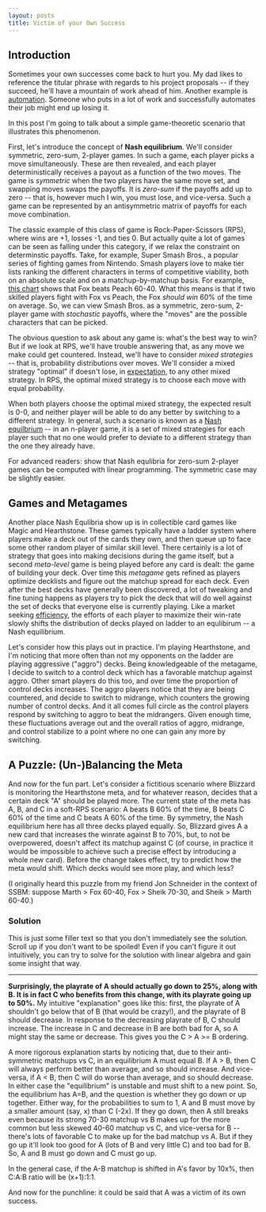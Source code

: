 ```yaml
---
layout: posts
title: Victim of your Own Success
---
```


## Introduction

Sometimes your own successes come back to hurt you. My dad likes to reference the titular phrase with regards to his project proposals -- if they succeed, he'll have a mountain of work ahead of him. Another example is [automation](https://medium.com/the-atlantic/the-coders-programming-themselves-out-of-a-job-c8dcdd58a025). Someone who puts in a lot of work and successfully automates their job might end up losing it.

In this post I'm going to talk about a simple game-theoretic scenario that illustrates this phenomenon.

First, let's introduce the concept of **Nash equilibrium**. We'll consider symmetric, zero-sum, 2-player games. In such a game, each player picks a move simultaneously. These are then revealed, and each player deterministically receives a payout as a function of the two moves. The game is *symmetric* when the two players have the same move set, and swapping moves swaps the payoffs. It is *zero-sum* if the payoffs add up to zero -- that is, however much I win, you must lose, and vice-versa. Such a game can be represented by an antisymmetric matrix of payoffs for each move combination.

The classic example of this class of game is Rock-Paper-Scissors (RPS), where wins are +1, losses -1, and ties 0. But actually quite a lot of games can be seen as falling under this category, if we relax the constraint on determinstic payoffs. Take, for example, Super Smash Bros., a popular series of fighting games from Nintendo. Smash players love to make tier lists ranking the different characters in terms of competitive viability, both on an absolute scale and on a matchup-by-matchup basis. For example, [this chart](https://docs.google.com/spreadsheets/d/1uekrvvZUDFGphbZ7LAyXpyspOuqvNX7I2HZvtwAoWSQ) shows that Fox beats Peach 60-40. What this means is that if two skilled players fight with Fox vs Peach, the Fox *should win* 60% of the time on average. So, we can view Smash Bros. as a symmetric, zero-sum, 2-player game with *stochastic* payoffs, where the "moves" are the possible characters that can be picked.

The obvious question to ask about any game is: what's the best way to win? But if we look at RPS, we'll have trouble answering that, as any move we make could get countered. Instead, we'll have to consider *mixed strategies* -- that is, probability distributions over moves. We'll consider a mixed strategy "optimal" if doesn't lose, in [expectation](https://en.wikipedia.org/wiki/Expected_value), to any other mixed strategy. In RPS, the optimal mixed strategy is to choose each move with equal probability.

When both players choose the optimal mixed strategy, the expected result is 0-0, and neither player will be able to do any better by switching to a different strategy. In general, such a scenario is known as a [Nash equilbrium](https://en.wikipedia.org/wiki/Nash_equilibrium) -- in an n-player game, it is a set of mixed strategies for each player such that no one would prefer to deviate to a different strategy than the one they already have.

For advanced readers: show that Nash equlibria for zero-sum 2-player games can be computed with linear programming. The symmetric case may be slightly easier.

## Games and Metagames

Another place Nash Equlibria show up is in collectible card games like Magic and Hearthstone. These games typically have a ladder system where players make a deck out of the cards they own, and then queue up to face some other random player of similar skill level. There certainly is a lot of strategy that goes into making decisions during the game itself, but a second *meta-level* game is being played before any card is dealt: the game of building your deck. Over time this *metagame* gets refined as players optimize decklists and figure out the matchup spread for each deck. Even after the best decks have generally been discovered, a lot of tweaking and fine tuning happens as players try to pick the deck that will do well against the set of decks that everyone else is currently playing. Like a market seeking [efficiency](https://en.wikipedia.org/wiki/Efficient-market_hypothesis), the efforts of each player to maximize their win-rate slowly shifts the distribution of decks played on ladder to an equlibirum -- a Nash equilibrium.

Let's consider how this plays out in practice. I'm playing Hearthstone, and I'm noticing that more often than not my opponents on the ladder are playing aggressive ("aggro") decks. Being knowledgeable of the metagame, I decide to switch to a control deck which has a favorable matchup against aggro. Other smart players do this too, and over time the proportion of control decks increases. The aggro players notice that they are being countered, and decide to switch to midrange, which counters the growing number of control decks. And it all comes full circle as the control players respond by switching to aggro to beat the midrangers. Given enough time, these fluctuations average out and the overall ratios of aggro, midrange, and control stabilize to a point where no one can gain any more by switching.

## A Puzzle: (Un-)Balancing the Meta

And now for the fun part. Let's consider a fictitious scenario where Blizzard is monitoring the Hearthstone meta, and for whatever reason, decides that a certain deck "A" should be played more. The current state of the meta has A, B, and C in a soft-RPS scenario: A beats B 60% of the time, B beats C 60% of the time and C beats A 60% of the time. By symmetry, the Nash equilibrium here has all three decks played equally. So, Blizzard gives A a new card that increases the winrate against B to 70%, but, to not be overpowered, doesn't affect its matchup against C (of course, in practice it would be impossible to achieve such a precise effect by introducing a whole new card). Before the change takes effect, try to predict how the meta would shift. Which decks would see more play, and which less?

(I originally heard this puzzle from my friend Jon Schneider in the context of SSBM: suppose Marth > Fox 60-40, Fox > Sheik 70-30, and Sheik > Marth 60-40.)

### Solution

This is just some filler text so that you don't immediately see the solution. Scroll up if you don't want to be spoiled! Even if you can't figure it out intuitively, you can try to solve for the solution with linear algebra and gain some insight that way.

----

**Surprisingly, the playrate of A should actually go down to 25%, along with B. It is in fact C who benefits from this change, with its playrate going up to 50%.** My intuitive "explanation" goes like this: first, the playrate of A shouldn't go below that of B (that would be crazy!), and the playrate of B should decrease. In response to the decreasing playrate of B, C should increase. The increase in C and decrease in B are both bad for A, so A might stay the same or decrease. This gives you the C > A >= B ordering.

A more rigorous explanation starts by noticing that, due to their anti-symmetric matchups vs C, in an equilibrium A must equal B. If A > B, then C will always perform better than average, and so should increase. And vice-versa, if A &lt; B, then C will do worse than average, and so should decrease. In either case the "equilibrium" is unstable and must shift to a new point. So, the equilibrium has A=B, and the question is whether they go down or up together. Either way, for the probabilities to sum to 1, A and B must move by a smaller amount (say, x) than C (-2x). If they go down, then A still breaks even because its strong 70-30 matchup vs B makes up for the more common but less skewed 40-60 matchup vs C, and vice-versa for B -- there's lots of favorable C to make up for the bad matchup vs A. But if they go up it'll look too good for A (lots of B and very little C) and too bad for B. So, A and B must go down and C must go up.

In the general case, if the A-B matchup is shifted in A's favor by 10x%, then C:A:B ratio will be (x+1):1:1.

And now for the punchline: it could be said that A was a victim of its own success.
